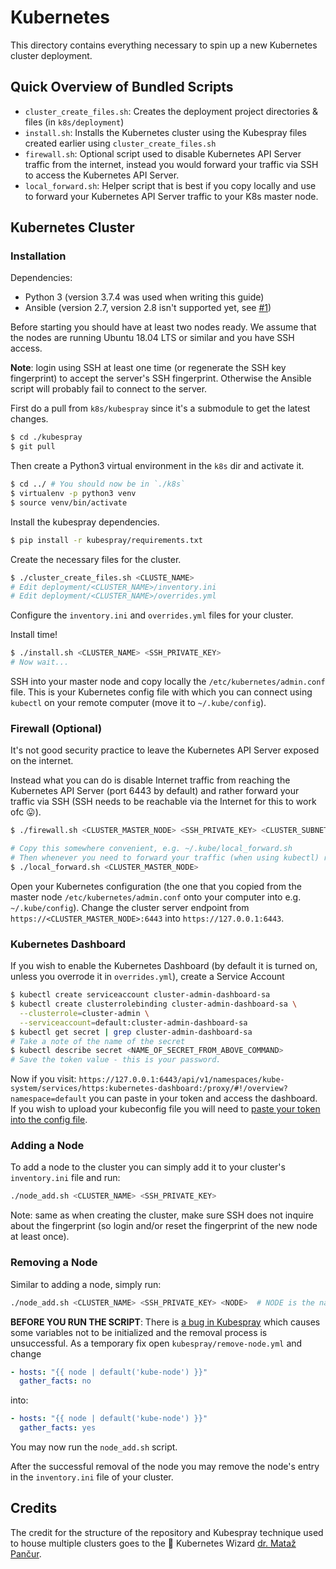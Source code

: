 # Kubernetes
This directory contains everything necessary to spin up a new Kubernetes cluster deployment.

## Quick Overview of Bundled Scripts
- `cluster_create_files.sh`: Creates the deployment project directories & files (in `k8s/deployment`)
- `install.sh`: Installs the Kubernetes cluster using the Kubespray files created earlier using `cluster_create_files.sh`
- `firewall.sh`: Optional script used to disable Kubernetes API Server traffic from the internet, instead you would forward your traffic via SSH to access the Kubernetes API Server.
- `local_forward.sh`: Helper script that is best if you copy locally and use to forward your Kubernetes API Server traffic to your K8s master node.

## Kubernetes Cluster
### Installation
Dependencies:
- Python 3 (version 3.7.4 was used when writing this guide)
- Ansible (version 2.7, version 2.8 isn't supported yet, see [#1](https://github.com/planet-lia/infrastructure/issues/1))

Before starting you should have at least two nodes ready.
We assume that the nodes are running Ubuntu 18.04 LTS or similar and you have SSH access.

**Note**: login using SSH at least one time (or regenerate the SSH key fingerprint) to accept the server's SSH fingerprint.
Otherwise the Ansible script will probably fail to connect to the server.  

First do a pull from `k8s/kubespray` since it's a submodule to get the latest changes.
```bash
$ cd ./kubespray
$ git pull
```

Then create a Python3 virtual environment in the `k8s` dir and activate it.
```bash
$ cd ../ # You should now be in `./k8s`
$ virtualenv -p python3 venv
$ source venv/bin/activate
```

Install the kubespray dependencies.
```bash
$ pip install -r kubespray/requirements.txt
```

Create the necessary files for the cluster.
```bash
$ ./cluster_create_files.sh <CLUSTE_NAME>
# Edit deployment/<CLUSTER_NAME>/inventory.ini
# Edit deployment/<CLUSTER_NAME>/overrides.yml
```
Configure the `inventory.ini` and `overrides.yml` files for your cluster.

Install time!
```bash
$ ./install.sh <CLUSTER_NAME> <SSH_PRIVATE_KEY>
# Now wait...
```

SSH into your master node and copy locally the `/etc/kubernetes/admin.conf` file.
This is your Kubernetes config file with which you can connect using `kubectl` on your remote computer (move it to `~/.kube/config`).

### Firewall (Optional)
It's not good security practice to leave the Kubernetes API Server exposed on the internet.

Instead what you can do is disable Internet traffic from reaching the Kubernetes API Server (port 6443 by default) and rather forward your traffic via SSH (SSH needs to be reachable via the Internet for this to work ofc :stuck_out_tongue:).
```bash
$ ./firewall.sh <CLUSTER_MASTER_NODE> <SSH_PRIVATE_KEY> <CLUSTER_SUBNET_CIDR>

# Copy this somewhere convenient, e.g. ~/.kube/local_forward.sh
# Then whenever you need to forward your traffic (when using kubectl) run
$ ./local_forward.sh <CLUSTER_MASTER_NODE>
```

Open your Kubernetes configuration (the one that you copied from the master node `/etc/kubernetes/admin.conf` onto your computer into e.g. `~/.kube/config`).
Change the cluster server endpoint from `https://<CLUSTER_MASTER_NODE>:6443` into `https://127.0.0.1:6443`.

### Kubernetes Dashboard
If you wish to enable the Kubernetes Dashboard (by default it is turned on, unless you overrode it in `overrides.yml`), create a Service Account
```bash
$ kubectl create serviceaccount cluster-admin-dashboard-sa
$ kubectl create clusterrolebinding cluster-admin-dashboard-sa \
  --clusterrole=cluster-admin \
  --serviceaccount=default:cluster-admin-dashboard-sa
$ kubectl get secret | grep cluster-admin-dashboard-sa
# Take a note of the name of the secret
$ kubectl describe secret <NAME_OF_SECRET_FROM_ABOVE_COMMAND>
# Save the token value - this is your password.
```
Now if you visit: `https://127.0.0.1:6443/api/v1/namespaces/kube-system/services/https:kubernetes-dashboard:/proxy/#!/overview?namespace=default` you can paste in your token and access the dashboard.
If you wish to upload your kubeconfig file you will need to [paste your token into the config file](https://stackoverflow.com/a/51446875).


### Adding a Node
To add a node to the cluster you can simply add it to your cluster's `inventory.ini` file and run:
```bash
./node_add.sh <CLUSTER_NAME> <SSH_PRIVATE_KEY>
```

Note: same as when creating the cluster, make sure SSH does not inquire about the fingerprint (so login and/or reset the fingerprint of the new node at least once).

### Removing a Node
Similar to adding a node, simply run:
```bash
./node_add.sh <CLUSTER_NAME> <SSH_PRIVATE_KEY> <NODE>  # NODE is the name of the node in the inventory.ini file
```
**BEFORE YOU RUN THE SCRIPT**: There is [a bug in Kubespray](https://github.com/kubernetes-sigs/kubespray/issues/5160) which causes some variables not to be initialized and the removal process is unsuccessful. 
As a temporary fix open `kubespray/remove-node.yml` and change
```yaml
- hosts: "{{ node | default('kube-node') }}"
  gather_facts: no
```
into:
```yaml
- hosts: "{{ node | default('kube-node') }}"
  gather_facts: yes
```

You may now run the `node_add.sh` script.

After the successful removal of the node you may remove the node's entry in the `inventory.ini` file of your cluster.

## Credits
The credit for the structure of the repository and Kubespray technique used to house multiple clusters goes to the :crown: Kubernetes Wizard [dr. Mataž Pančur](https://fri.uni-lj.si/en/employees/matjaz-pancur). 